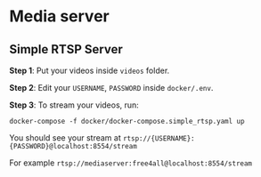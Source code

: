 # Media server

## Simple RTSP Server

**Step 1**: Put your videos inside `videos` folder.

**Step 2**: Edit your `USERNAME`, `PASSWORD` inside `docker/.env`.

**Step 3**: To stream your videos, run:
```
docker-compose -f docker/docker-compose.simple_rtsp.yaml up
```

You should see your stream at `rtsp://{USERNAME}:{PASSWORD}@localhost:8554/stream`

For example `rtsp://mediaserver:free4all@localhost:8554/stream`
    